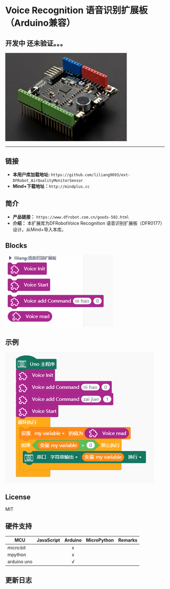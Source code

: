 # Voice Recognition 语音识别扩展板（Arduino兼容）
## 开发中 还未验证。。。

![](./arduinoC/_images/featured.png)

---------------------------------------------------------


## 链接
- **本用户库加载地址:** ```https://github.com/liliang9693/ext-DFRobot_AirQualityMonitorSensor```
- **Mind+下载地址：**```http://mindplus.cc```

## 简介
- **产品链接：** ```https://www.dfrobot.com.cn/goods-502.html```  
- **介绍：** 本扩展库为DFRobotVoice Recognition 语音识别扩展板（DFR0177）设计，从Mind+导入本库。

## Blocks

![](./arduinoC/_images/block.png)

## 示例
![](./arduinoC/_images/example.png)



## License

MIT

## 硬件支持

MCU                | JavaScript    | Arduino   | MicroPython    | Remarks
------------------ | :----------: | :----------: | :---------: | -----
micro:bit        |             |       x       |             | 
mpython        |             |        x      |             | 
arduino uno    |             |        √      |             | 
 

## 更新日志




